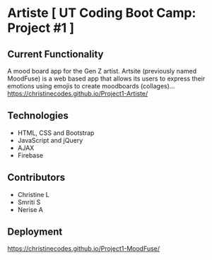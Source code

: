 
# Artiste [ UT Coding Boot Camp: Project #1 ]

## Current Functionality
A mood board app for the Gen Z artist. Artsite (previously named MoodFuse) is a web based app that allows its users to express their emotions using emojis to create moodboards (collages)... 
https://christinecodes.github.io/Project1-Artiste/

## Technologies
* HTML, CSS and Bootstrap 
* JavaScript and jQuery
* AJAX
* Firebase


## Contributors
* Christine L
* Smriti S
* Nerise A


## Deployment
https://christinecodes.github.io/Project1-MoodFuse/
